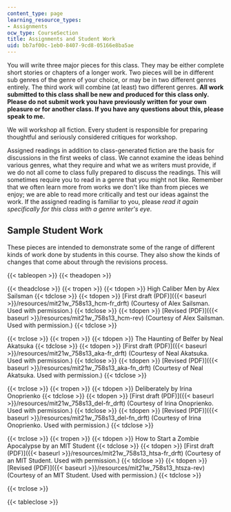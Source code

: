 ```yaml
---
content_type: page
learning_resource_types:
- Assignments
ocw_type: CourseSection
title: Assignments and Student Work
uid: bb7af00c-1eb0-8407-9cd8-05166e8ba5ae
---
```


You will write three major pieces for this class. They may be either complete short stories or chapters of a longer work. Two pieces will be in different sub genres of the genre of your choice, or may be in two different genres entirely. The third work will combine (at least) two different genres. **All work submitted to this class shall be new and produced for this class only. Please do not submit work you have previously written for your own pleasure or for another class. If you have any questions about this, please speak to me.**

We will workshop all fiction. Every student is responsible for preparing thoughtful and seriously considered critiques for workshop.

Assigned readings in addition to class-generated fiction are the basis for discussions in the first weeks of class. We cannot examine the ideas behind various genres, what they require and what we as writers must provide, if we do not all come to class fully prepared to discuss the readings. This will sometimes require you to read in a genre that you might not like. Remember that we often learn more from works we don't like than from pieces we enjoy; we are able to read more critically and test our ideas against the work. If the assigned reading is familiar to you, please _read it again specifically for this class with a genre writer's eye_.

Sample Student Work
-------------------

These pieces are intended to demonstrate some of the range of different kinds of work done by students in this course. They also show the kinds of changes that come about through the revisions process.

{{< tableopen >}}
{{< theadopen >}}

{{< theadclose >}}
{{< tropen >}}
{{< tdopen >}}
High Caliber Men by Alex Sailsman
{{< tdclose >}}
{{< tdopen >}}
[First draft (PDF)]({{< baseurl >}}/resources/mit21w_758s13_hcm-fr_drft) (Courtesy of Alex Sailsman. Used with permission.)
{{< tdclose >}}
{{< tdopen >}}
[Revised (PDF)]({{< baseurl >}}/resources/mit21w_758s13_hcm-rev) (Courtesy of Alex Sailsman. Used with permission.)
{{< tdclose >}}

{{< trclose >}}
{{< tropen >}}
{{< tdopen >}}
The Haunting of Belfer by Neal Akatsuka
{{< tdclose >}}
{{< tdopen >}}
[First draft (PDF)]({{< baseurl >}}/resources/mit21w_758s13_aka-fr_drft) (Courtesy of Neal Akatsuka. Used with permission.)
{{< tdclose >}}
{{< tdopen >}}
[Revised (PDF)]({{< baseurl >}}/resources/mit21w_758s13_aka-fn_drft) (Courtesy of Neal Akatsuka. Used with permission.)
{{< tdclose >}}

{{< trclose >}}
{{< tropen >}}
{{< tdopen >}}
Deliberately by Irina Onoprienko
{{< tdclose >}}
{{< tdopen >}}
[First draft (PDF)]({{< baseurl >}}/resources/mit21w_758s13_del-fr_drft) (Courtesy of Irina Onoprienko. Used with permission.)
{{< tdclose >}}
{{< tdopen >}}
[Revised (PDF)]({{< baseurl >}}/resources/mit21w_758s13_del-fn_drft) (Courtesy of Irina Onoprienko. Used with permission.)
{{< tdclose >}}

{{< trclose >}}
{{< tropen >}}
{{< tdopen >}}
How to Start a Zombie Apocalypse by an MIT Student
{{< tdclose >}}
{{< tdopen >}}
[First draft (PDF)]({{< baseurl >}}/resources/mit21w_758s13_htsa-fr_drft) (Courtesy of an MIT Student. Used with permission.)
{{< tdclose >}}
{{< tdopen >}}
[Revised (PDF)]({{< baseurl >}}/resources/mit21w_758s13_htsza-rev) (Courtesy of an MIT Student. Used with permission.)
{{< tdclose >}}

{{< trclose >}}

{{< tableclose >}}